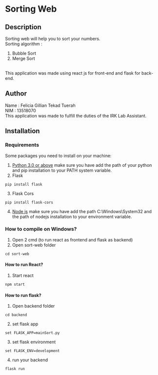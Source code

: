 # Sorting Web
## Description
Sorting web will help you to sort your numbers.
<br/>
Sorting algorithm :
1. Bubble Sort
2. Merge Sort
<br/>
This application was made using react js for front-end and flask for back-end.

## Author
Name : Felicia Gillian Tekad Tuerah
<br/>
NIM : 13518070
<br/>
This application was made to fulfill the duties of the IRK Lab Assistant.

## Installation
### Requirements
Some packages you need to install on your machine:
1. [Python 3.0 or above](https://www.python.org/)
make sure you have add the path of your python and pip installation to your PATH system variable.
2. Flask 
```
pip install flask
```
3. Flask Cors
```
pip install flask-cors
```
4. [Node js](https://nodejs.org/en/)
make sure you have add the path C:\Windows\System32 and the path of nodejs installation to your environment variable.

### How to compile on Windows?
1. Open 2 cmd (to run react as frontend and flask as backend)
2. Open sort-web folder
```
cd sort-web
```
#### How to run React?
1. Start react
```
npm start
```
#### How to run flask?
1. Open backend folder
```
cd backend
```
2. set flask app
```
set FLASK_APP=mainSort.py
```
3. set flask environment
```
set FLASK_ENV=development
```
4. run your backend
```
flask run
```
